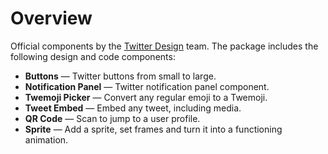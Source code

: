 # Overview

Official components by the [Twitter Design](https://twitter.com/design) team. The package includes the following design and code components:

- **Buttons** — Twitter buttons from small to large.
- **Notification Panel** — Twitter notification panel component.
- **Twemoji Picker** — Convert any regular emoji to a Twemoji.
- **Tweet Embed** — Embed any tweet, including media.
- **QR Code** — Scan to jump to a user profile.
- **Sprite** — Add a sprite, set frames and turn it into a functioning animation.